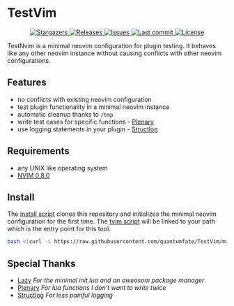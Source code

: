 # TestVim

<div align="center"><p>

<p align="center">
	<a href="https://github.com/quantumfate/TestNvim/stargazers">
		<img alt="Stargazers" src="https://img.shields.io/github/stars/quantumfate/TestNvim?style=for-the-badge&logo=starship&color=C9CBFF&logoColor=D9E0EE&labelColor=302D41">
    </a>
	<a href="https://github.com/quantumfate/TestNvim/releases/latest">
		<img alt="Releases" src="https://img.shields.io/github/v/release/quantumfate/TestNvim.svg?style=for-the-badge&logo=github&color=F2CDCD&logoColor=D9E0EE&labelColor=302D41"/>
    </a>
	<a href="https://github.com/quantumfate/TestNvim/issues">
		<img alt="Issues" src="https://img.shields.io/github/issues/quantumfate/TestNvim?style=for-the-badge&logo=gitbook&color=B5E8E0&logoColor=D9E0EE&labelColor=302D41">
    </a>
    <a href="https://github.com/quantumfate/TestNvim/pulse">
        <img alt="Last commit" src="https://img.shields.io/github/last-commit/quantumfate/TestNvim?style=for-the-badge&logo=starship&color=cba6f7&logoColor=D9E0EE&labelColor=302D41"/>
    </a>
    <a href="https://github.com/quantumfate/TestNvim/blob/main/LICENSE">
        <img alt="License" src="https://img.shields.io/github/license/lunarvim/lunarvim?style=for-the-badge&logo=starship&color=ee999f&logoColor=D9E0EE&labelColor=302D41" />
    </a>
</p>

</div>

TestNvim is a minimal neovim configuration for plugin testing. It behaves like
any other neovim instance without causing conflicts with other neovim configurations.

## Features

- no conflicts with existing neovim configuration
- test plugin functionality in a minimal neovim instance
- automatic cleanup thanks to `/tmp`
- write test cases for specific functions - [Plenary](https://github.com/nvim-lua/plenary.nvim)
- use logging statements in your plugin - [Structlog](https://github.com/Tastyep/structlog.nvim)

## Requirements

- any UNIX like operating system
- [NVIM 0.8.0](https://github.com/neovim/neovim/releases/tag/v0.8.0)

## Install

The [install script](./scripts/install) clones this repository and initializes
the minimal neovim configuration for the first time.
The [tvim script](./scripts/tvim) will be linked to your path which is the entry
point for this tool.

```bash
bash <(curl -s https://raw.githubusercontent.com/quantumfate/TestVim/main/scripts/install)
```

## Special Thanks

- [Lazy](https://github.com/folke/lazy.nvim) _For the minimal init.lua and an aweosom package manager_
- [Plenary](https://github.com/nvim-lua/plenary.nvim) _For lua functions I don't want to write twice_
- [Structlog](https://github.com/Tastyep/structlog.nvim) _For less painful logging_
